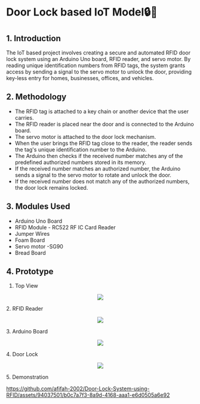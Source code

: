# Door Lock based IoT Model🔒🔑

## 1. Introduction
The IoT based project involves creating a secure and automated RFID door lock system using an Arduino Uno board, RFID reader, and servo motor. By reading unique identification numbers from RFID tags, the system grants access by sending a signal to the servo motor to unlock the door, providing key-less entry for homes, businesses, offices, and vehicles.
## 2. Methodology 
- The RFID tag is attached to a key chain or another device that the user carries.
- The RFID reader is placed near the door and is connected to the Arduino board.
- The servo motor is attached to the door lock mechanism.
- When the user brings the RFID tag close to the reader, the reader sends the tag's unique identification number to the Arduino.
- The Arduino then checks if the received number matches any of the predefined authorized numbers stored in its memory.
- If the received number matches an authorized number, the Arduino sends a signal to the servo motor to rotate and unlock the door.
- If the received number does not match any of the authorized numbers, the door lock remains locked.
## 3. Modules Used 
- Arduino Uno Board
- RFID Module - RC522 RF IC Card Reader
- Jumper Wires
- Foam Board
- Servo motor -SG90
- Bread Board
## 4. Prototype
1. Top View
<p align="center">
  <img src="/images/img1.png"/>

</p>
2. RFID Reader
<p align="center">
  <img src="/images/img2.png"/>

</p>
3. Arduino Board
<p align="center">
  <img src="/images/img3.png"/>

</p>
4. Door Lock
<p align="center">
  <img src="/images/img4.png"/>

</p>
5. Demonstration

https://github.com/afifah-2002/Door-Lock-System-using-RFID/assets/94037501/b0c7a7f3-8a9d-4168-aaa1-e6d0505a6e92

 
       
